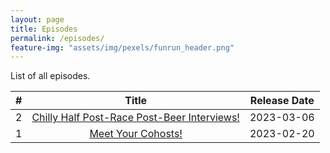 ```yaml
---
layout: page
title: Episodes
permalink: /episodes/
feature-img: "assets/img/pexels/funrun_header.png"
---
```


List of all episodes.

|   #   |                                                 Title                                                 | Release Date |
| :---: | :---------------------------------------------------------------------------------------------------: | :----------: |
|   2   | [Chilly Half Post-Race Post-Beer Interviews!](https://runforthefunofit.com/2023/03/06/Episode-2.html) |  2023-03-06  |
|   1   |             [Meet Your Cohosts!](https://runforthefunofit.com/2023/02/20/Episode-1.html)              |  2023-02-20  |
